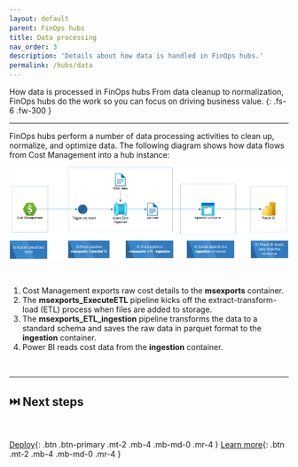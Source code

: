 ```yaml
---
layout: default
parent: FinOps hubs
title: Data processing
nav_order: 3
description: 'Details about how data is handled in FinOps hubs.'
permalink: /hubs/data
---
```


<span class="fs-9 d-block mb-4">How data is processed in FinOps hubs</span>
From data cleanup to normalization, FinOps hubs do the work so you can focus on driving business value.
{: .fs-6 .fw-300 }

---

FinOps hubs perform a number of data processing activities to clean up, normalize, and optimize data. The following diagram shows how data flows from Cost Management into a hub instance:

![Hubs Data processing flow](src/images/hubs-data-cleansing.jpg)


<br>

1. Cost Management exports raw cost details to the **msexports** container.
2. The **msexports_ExecuteETL** pipeline kicks off the extract-transform-load (ETL) process when files are added to storage.
3. The **msexports_ETL_ingestion** pipeline transforms the data to a standard schema and saves the raw data in parquet format to the **ingestion** container.
4. Power BI reads cost data from the **ingestion** container.

<br>

---

## ⏭️ Next steps

<br>

[Deploy](./README.md#-create-a-new-hub){: .btn .btn-primary .mt-2 .mb-4 .mb-md-0 .mr-4 }
[Learn more](./README.md#-why-finops-hubs){: .btn .mt-2 .mb-4 .mb-md-0 .mr-4 }

<br>
